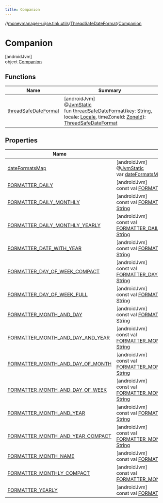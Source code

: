 ```yaml
---
title: Companion
---
```

//[moneymanager-ui](../../../../index.html)/[se.tink.utils](../../index.html)/[ThreadSafeDateFormat](../index.html)/[Companion](index.html)



# Companion



[androidJvm]\
object [Companion](index.html)



## Functions


| Name | Summary |
|---|---|
| [threadSafeDateFormat](thread-safe-date-format.html) | [androidJvm]<br>@[JvmStatic](https://kotlinlang.org/api/latest/jvm/stdlib/kotlin.jvm/-jvm-static/index.html)<br>fun [threadSafeDateFormat](thread-safe-date-format.html)(key: [String](https://kotlinlang.org/api/latest/jvm/stdlib/kotlin/-string/index.html), locale: [Locale](https://developer.android.com/reference/kotlin/java/util/Locale.html), timeZoneId: [ZoneId](https://developer.android.com/reference/kotlin/java/time/ZoneId.html)): [ThreadSafeDateFormat](../index.html) |


## Properties


| Name | Summary |
|---|---|
| [dateFormatsMap](date-formats-map.html) | [androidJvm]<br>@[JvmStatic](https://kotlinlang.org/api/latest/jvm/stdlib/kotlin.jvm/-jvm-static/index.html)<br>var [dateFormatsMap](date-formats-map.html): [Map](https://kotlinlang.org/api/latest/jvm/stdlib/kotlin.collections/-map/index.html)&lt;[String](https://kotlinlang.org/api/latest/jvm/stdlib/kotlin/-string/index.html), [String](https://kotlinlang.org/api/latest/jvm/stdlib/kotlin/-string/index.html)&gt; |
| [FORMATTER_DAILY](-f-o-r-m-a-t-t-e-r_-d-a-i-l-y.html) | [androidJvm]<br>const val [FORMATTER_DAILY](-f-o-r-m-a-t-t-e-r_-d-a-i-l-y.html): [String](https://kotlinlang.org/api/latest/jvm/stdlib/kotlin/-string/index.html) |
| [FORMATTER_DAILY_MONTHLY](-f-o-r-m-a-t-t-e-r_-d-a-i-l-y_-m-o-n-t-h-l-y.html) | [androidJvm]<br>const val [FORMATTER_DAILY_MONTHLY](-f-o-r-m-a-t-t-e-r_-d-a-i-l-y_-m-o-n-t-h-l-y.html): [String](https://kotlinlang.org/api/latest/jvm/stdlib/kotlin/-string/index.html) |
| [FORMATTER_DAILY_MONTHLY_YEARLY](-f-o-r-m-a-t-t-e-r_-d-a-i-l-y_-m-o-n-t-h-l-y_-y-e-a-r-l-y.html) | [androidJvm]<br>const val [FORMATTER_DAILY_MONTHLY_YEARLY](-f-o-r-m-a-t-t-e-r_-d-a-i-l-y_-m-o-n-t-h-l-y_-y-e-a-r-l-y.html): [String](https://kotlinlang.org/api/latest/jvm/stdlib/kotlin/-string/index.html) |
| [FORMATTER_DATE_WITH_YEAR](-f-o-r-m-a-t-t-e-r_-d-a-t-e_-w-i-t-h_-y-e-a-r.html) | [androidJvm]<br>const val [FORMATTER_DATE_WITH_YEAR](-f-o-r-m-a-t-t-e-r_-d-a-t-e_-w-i-t-h_-y-e-a-r.html): [String](https://kotlinlang.org/api/latest/jvm/stdlib/kotlin/-string/index.html) |
| [FORMATTER_DAY_OF_WEEK_COMPACT](-f-o-r-m-a-t-t-e-r_-d-a-y_-o-f_-w-e-e-k_-c-o-m-p-a-c-t.html) | [androidJvm]<br>const val [FORMATTER_DAY_OF_WEEK_COMPACT](-f-o-r-m-a-t-t-e-r_-d-a-y_-o-f_-w-e-e-k_-c-o-m-p-a-c-t.html): [String](https://kotlinlang.org/api/latest/jvm/stdlib/kotlin/-string/index.html) |
| [FORMATTER_DAY_OF_WEEK_FULL](-f-o-r-m-a-t-t-e-r_-d-a-y_-o-f_-w-e-e-k_-f-u-l-l.html) | [androidJvm]<br>const val [FORMATTER_DAY_OF_WEEK_FULL](-f-o-r-m-a-t-t-e-r_-d-a-y_-o-f_-w-e-e-k_-f-u-l-l.html): [String](https://kotlinlang.org/api/latest/jvm/stdlib/kotlin/-string/index.html) |
| [FORMATTER_MONTH_AND_DAY](-f-o-r-m-a-t-t-e-r_-m-o-n-t-h_-a-n-d_-d-a-y.html) | [androidJvm]<br>const val [FORMATTER_MONTH_AND_DAY](-f-o-r-m-a-t-t-e-r_-m-o-n-t-h_-a-n-d_-d-a-y.html): [String](https://kotlinlang.org/api/latest/jvm/stdlib/kotlin/-string/index.html) |
| [FORMATTER_MONTH_AND_DAY_AND_YEAR](-f-o-r-m-a-t-t-e-r_-m-o-n-t-h_-a-n-d_-d-a-y_-a-n-d_-y-e-a-r.html) | [androidJvm]<br>const val [FORMATTER_MONTH_AND_DAY_AND_YEAR](-f-o-r-m-a-t-t-e-r_-m-o-n-t-h_-a-n-d_-d-a-y_-a-n-d_-y-e-a-r.html): [String](https://kotlinlang.org/api/latest/jvm/stdlib/kotlin/-string/index.html) |
| [FORMATTER_MONTH_AND_DAY_OF_MONTH](-f-o-r-m-a-t-t-e-r_-m-o-n-t-h_-a-n-d_-d-a-y_-o-f_-m-o-n-t-h.html) | [androidJvm]<br>const val [FORMATTER_MONTH_AND_DAY_OF_MONTH](-f-o-r-m-a-t-t-e-r_-m-o-n-t-h_-a-n-d_-d-a-y_-o-f_-m-o-n-t-h.html): [String](https://kotlinlang.org/api/latest/jvm/stdlib/kotlin/-string/index.html) |
| [FORMATTER_MONTH_AND_DAY_OF_WEEK](-f-o-r-m-a-t-t-e-r_-m-o-n-t-h_-a-n-d_-d-a-y_-o-f_-w-e-e-k.html) | [androidJvm]<br>const val [FORMATTER_MONTH_AND_DAY_OF_WEEK](-f-o-r-m-a-t-t-e-r_-m-o-n-t-h_-a-n-d_-d-a-y_-o-f_-w-e-e-k.html): [String](https://kotlinlang.org/api/latest/jvm/stdlib/kotlin/-string/index.html) |
| [FORMATTER_MONTH_AND_YEAR](-f-o-r-m-a-t-t-e-r_-m-o-n-t-h_-a-n-d_-y-e-a-r.html) | [androidJvm]<br>const val [FORMATTER_MONTH_AND_YEAR](-f-o-r-m-a-t-t-e-r_-m-o-n-t-h_-a-n-d_-y-e-a-r.html): [String](https://kotlinlang.org/api/latest/jvm/stdlib/kotlin/-string/index.html) |
| [FORMATTER_MONTH_AND_YEAR_COMPACT](-f-o-r-m-a-t-t-e-r_-m-o-n-t-h_-a-n-d_-y-e-a-r_-c-o-m-p-a-c-t.html) | [androidJvm]<br>const val [FORMATTER_MONTH_AND_YEAR_COMPACT](-f-o-r-m-a-t-t-e-r_-m-o-n-t-h_-a-n-d_-y-e-a-r_-c-o-m-p-a-c-t.html): [String](https://kotlinlang.org/api/latest/jvm/stdlib/kotlin/-string/index.html) |
| [FORMATTER_MONTH_NAME](-f-o-r-m-a-t-t-e-r_-m-o-n-t-h_-n-a-m-e.html) | [androidJvm]<br>const val [FORMATTER_MONTH_NAME](-f-o-r-m-a-t-t-e-r_-m-o-n-t-h_-n-a-m-e.html): [String](https://kotlinlang.org/api/latest/jvm/stdlib/kotlin/-string/index.html) |
| [FORMATTER_MONTHLY_COMPACT](-f-o-r-m-a-t-t-e-r_-m-o-n-t-h-l-y_-c-o-m-p-a-c-t.html) | [androidJvm]<br>const val [FORMATTER_MONTHLY_COMPACT](-f-o-r-m-a-t-t-e-r_-m-o-n-t-h-l-y_-c-o-m-p-a-c-t.html): [String](https://kotlinlang.org/api/latest/jvm/stdlib/kotlin/-string/index.html) |
| [FORMATTER_YEARLY](-f-o-r-m-a-t-t-e-r_-y-e-a-r-l-y.html) | [androidJvm]<br>const val [FORMATTER_YEARLY](-f-o-r-m-a-t-t-e-r_-y-e-a-r-l-y.html): [String](https://kotlinlang.org/api/latest/jvm/stdlib/kotlin/-string/index.html) |

